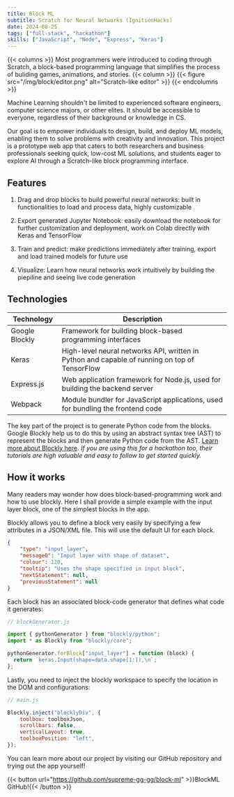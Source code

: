 ```yaml
---
title: Block ML
subtitle: Scratch for Neural Networks (IgnitionHacks)
date: 2024-08-25
tags: ["full-stack", "hackathon"]
skills: ["JavaScript", "Node", "Express", "Keras"]
---
```


{{< columns >}}
Most programmers were introduced to coding through Scratch, a block-based programming language that simplifies the process of buliding games, animations, and stories.
{{< column >}}
{{< figure src="/img/block/editor.png" alt="Scratch-like editor" >}}
{{< endcolumns >}}

<!--more-->

Machine Learning shouldn't be limited to experienced software engineers, computer science majors, or other elites. It should be accessible to everyone, regardless of their background or knowledge in CS. 

Our goal is to empower individuals to design, build, and deploy ML models, enabling them to solve problems with creativity and innovation. This project is a prototype web app that caters to both researchers and business professionals seeking quick, low-cost ML solutions, and students eager to explore AI through a Scratch-like block programming interface.

## Features

1. Drag and drop blocks to build powerful neural networks: built in functionalities to load and process data, highly customizable

2. Export generated Jupyter Notebook: easily download the notebook for further customization and deployment, work on Colab directly with Keras and TensorFlow

3. Train and predict: make predictions immediately after training, export and load trained models for future use

4. Visualize: Learn how neural networks work intuitively by building the piepiline and seeing live code generation

## Technologies

| Technology       | Description                                                                 |
|------------------|-----------------------------------------------------------------------------|
| Google Blockly   | Framework for building block-based programming interfaces                   |
| Keras            | High-level neural networks API, written in Python and capable of running on top of TensorFlow |
| Express.js       | Web application framework for Node.js, used for building the backend server  |
| Webpack          | Module bundler for JavaScript applications, used for bundling the frontend code |

The key part of the project is to generate Python code from the blocks. Google Blockly help us to do this by using an abstract syntax tree (AST) to represent the blocks and then generate Python code from the AST. [Learn more about Blockly here](https://developers.google.com/blockly?_gl=1*11l5zs*_up*MQ..*_ga*MTMwNzgxNzM3MC4xNzM2NzkwODY4*_ga_R5G2Y6GLVC*MTczNjc5MDg2Ny4xLjEuMTczNjc5MDg3Ny4wLjAuMA..). _If you are using this for a hackathon too, their tutorials are high valuable and easy to follow to get started quickly._

## How it works

Many readers may wonder how does block-based-programming work and how to use blockly. Here I shall provide a simple example with the input layer block, one of the simplest blocks in the app.

Blockly allows you to define a block very easily by specifying a few attributes in a JSON/XML file. This will use the default UI for each block.

```json
{
    "type": "input_layer",
    "message0": "Input layer with shape of dataset",
    "colour": 120,
    "tooltip": "Uses the shape specified in input block",
    "nextStatement": null,
    "previousStatement": null
}
```

Each block has an associated block-code generator that defines what code it generates:

```javascript
// blockGenerator.js

import { pythonGenerator } from "blockly/python";
import * as Blockly from "blockly/core";

pythonGenerator.forBlock["input_layer"] = function (block) {
  return `keras.Input(shape=data.shape[1:]),\n`;
};
```

Lastly, you need to inject the blockly workspace to specify the location in the DOM and configurations:

```javascript
// main.js

Blockly.inject("blocklyDiv", {
    toolbox: toolboxJson,
    scrollbars: false,
    verticalLayout: true,
    toolboxPosition: "left",
});
```

You can learn more about our project by visiting our GitHub repository and trying out the app yourself!

{{< button url="https://github.com/supreme-gg-gg/block-ml" >}}BlockML GitHub!{{< /button >}}
